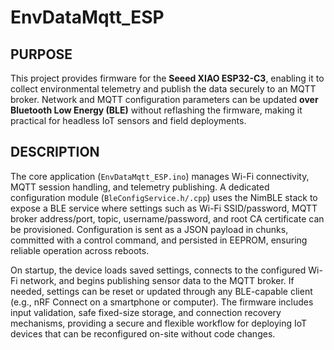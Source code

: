 # EnvDataMqtt_ESP

## PURPOSE
This project provides firmware for the **Seeed XIAO ESP32-C3**, enabling it to collect environmental telemetry and publish the data securely to an MQTT broker. Network and MQTT configuration parameters can be updated **over Bluetooth Low Energy (BLE)** without reflashing the firmware, making it practical for headless IoT sensors and field deployments.

## DESCRIPTION
The core application (`EnvDataMqtt_ESP.ino`) manages Wi-Fi connectivity, MQTT session handling, and telemetry publishing. A dedicated configuration module (`BleConfigService.h/.cpp`) uses the NimBLE stack to expose a BLE service where settings such as Wi-Fi SSID/password, MQTT broker address/port, topic, username/password, and root CA certificate can be provisioned. Configuration is sent as a JSON payload in chunks, committed with a control command, and persisted in EEPROM, ensuring reliable operation across reboots.  

On startup, the device loads saved settings, connects to the configured Wi-Fi network, and begins publishing sensor data to the MQTT broker. If needed, settings can be reset or updated through any BLE-capable client (e.g., nRF Connect on a smartphone or computer). The firmware includes input validation, safe fixed-size storage, and connection recovery mechanisms, providing a secure and flexible workflow for deploying IoT devices that can be reconfigured on-site without code changes.
